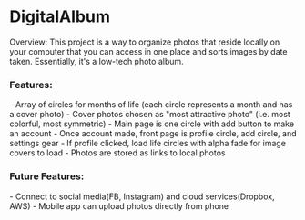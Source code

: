 # DigitalAlbum

Overview: This project is a way to organize photos that reside locally on your computer that you can access in one place and sorts images by date taken. Essentially, it's a low-tech photo album.

<h3>Features:</h3>
- Array of circles for months of life (each circle represents a month and has a cover photo)
- Cover photos chosen as "most attractive photo" (i.e. most colorful, most symmetric)
- Main page is one circle with add button to make an account
- Once account made, front page is profile circle, add circle, and settings gear
- If profile clicked, load life circles with alpha fade for image covers to load
- Photos are stored as links to local photos

<h3>Future Features:</h3>
- Connect to social media(FB, Instagram) and cloud services(Dropbox, AWS)
- Mobile app can upload photos directly from phone

